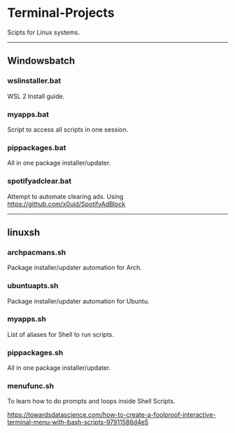 # Terminal-Projects

Scipts for Linux systems.

---

## Windowsbatch

### wslinstaller.bat

WSL 2 Install guide.

### myapps.bat

Script to access all scripts in one session.

### pippackages.bat

All in one package installer/updater.

### spotifyadclear.bat

Attempt to automate clearing ads.
Using https://github.com/x0uid/SpotifyAdBlock

---

## linuxsh
### archpacmans.sh

Package installer/updater automation for Arch.


### ubuntuapts.sh

Package installer/updater automation for Ubuntu.

### myapps.sh

List of aliases for Shell to run scripts.

### pippackages.sh

All in one package installer/updater.

### menufunc.sh

To learn how to do prompts and loops inside Shell Scripts.

https://towardsdatascience.com/how-to-create-a-foolproof-interactive-terminal-menu-with-bash-scripts-97911586d4e5